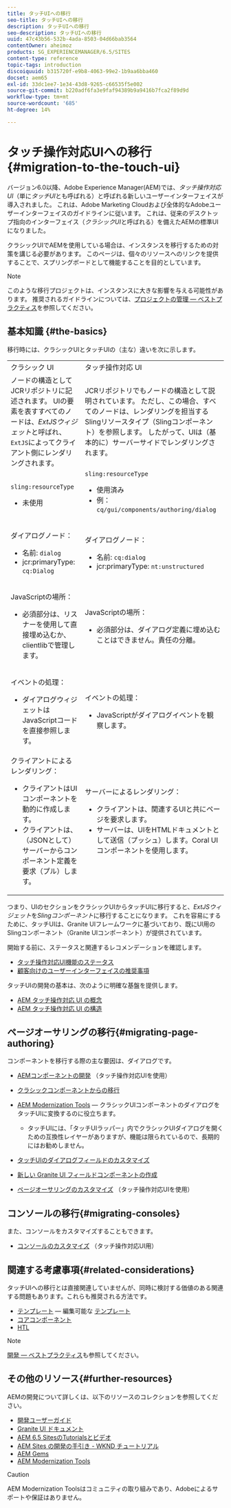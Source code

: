 ```yaml
---
title: タッチUIへの移行
seo-title: タッチUIへの移行
description: タッチUIへの移行
seo-description: タッチUIへの移行
uuid: 47c43b56-532b-4ada-8503-04d66bab3564
contentOwner: aheimoz
products: SG_EXPERIENCEMANAGER/6.5/SITES
content-type: reference
topic-tags: introduction
discoiquuid: b315720f-e9b8-4063-99e2-1b9aa6bba460
docset: aem65
exl-id: 33dc1ee7-1e34-43d8-9265-c66535f5e002
source-git-commit: b220adf6fa3e9faf94389b9a9416b7fca2f89d9d
workflow-type: tm+mt
source-wordcount: '685'
ht-degree: 14%

---
```


# タッチ操作対応UIへの移行{#migration-to-the-touch-ui}

バージョン6.0以降、Adobe Experience Manager(AEM)では、*タッチ操作対応UI*（単に&#x200B;*タッチUI*&#x200B;とも呼ばれる）と呼ばれる新しいユーザーインターフェイスが導入されました。 これは、Adobe Marketing Cloudおよび全体的なAdobeユーザーインターフェイスのガイドラインに従います。 これは、従来のデスクトップ指向のインターフェイス（*クラシックUI*&#x200B;と呼ばれる）を備えたAEMの標準UIになりました。

クラシックUIでAEMを使用している場合は、インスタンスを移行するための対策を講じる必要があります。 このページは、個々のリソースへのリンクを提供することで、スプリングボードとして機能することを目的としています。

>[!NOTE]
>
>このような移行プロジェクトは、インスタンスに大きな影響を与える可能性があります。 推奨されるガイドラインについては、[プロジェクトの管理 — ベストプラクティス](/help/managing/best-practices.md)を参照してください。

## 基本知識 {#the-basics}

移行時には、クラシックUIとタッチUIの（主な）違いを次に示します。

<table>
 <tbody>
  <tr>
   <td>クラシック UI</td>
   <td>タッチ操作対応 UI</td>
  </tr>
  <tr>
   <td>ノードの構造としてJCRリポジトリに記述されます。 UIの要素を表すすべてのノードは、<em>ExtJSウィジェット</em>と呼ばれ、<code>ExtJS</code>によってクライアント側にレンダリングされます。</td>
   <td>JCRリポジトリでもノードの構造として説明されています。 ただし、この場合、すべてのノードは、レンダリングを担当するSlingリソースタイプ（Slingコンポーネント）を参照します。 したがって、UIは（基本的に）サーバーサイドでレンダリングされます。</td>
  </tr>
  <tr>
   <td><p><code>sling:resourceType</code></p>
    <ul>
     <li>未使用</li>
    </ul> </td>
   <td><code>sling:resourceType</code>
    <ul>
     <li>使用済み</li>
     <li>例：<br /> <code>cq/gui/components/authoring/dialog</code><br /> </li>
    </ul> </td>
  </tr>
  <tr>
   <td><p>ダイアログノード：</p>
    <ul>
     <li>名前: <code>dialog</code></li>
     <li>jcr:primaryType: <code>cq:Dialog</code></li>
    </ul> </td>
   <td><p>ダイアログノード：</p>
    <ul>
     <li>名前: <code>cq:dialog</code></li>
     <li>jcr:primaryType: <code>nt:unstructured</code></li>
    </ul> </td>
  </tr>
  <tr>
   <td><p>JavaScriptの場所：</p>
    <ul>
     <li>必須部分は、リスナーを使用して直接埋め込むか、clientlibで管理します。</li>
    </ul> </td>
   <td><p>JavaScriptの場所：</p>
    <ul>
     <li>必須部分は、ダイアログ定義に埋め込むことはできません。責任の分離。</li>
    </ul> </td>
  </tr>
  <tr>
   <td><p>イベントの処理：</p>
    <ul>
     <li>ダイアログウィジェットはJavaScriptコードを直接参照します。</li>
    </ul> </td>
   <td><p>イベントの処理：</p>
    <ul>
     <li>JavaScriptがダイアログイベントを観察します。</li>
    </ul> </td>
  </tr>
  <tr>
   <td>クライアントによるレンダリング：
    <ul>
     <li>クライアントはUIコンポーネントを動的に作成します。</li>
     <li>クライアントは、（JSONとして）サーバーからコンポーネント定義を要求（プル）します。</li>
    </ul> </td>
   <td>サーバーによるレンダリング：
    <ul>
     <li>クライアントは、関連するUIと共にページを要求します。</li>
     <li>サーバーは、UIをHTMLドキュメントとして送信（プッシュ）します。Coral UIコンポーネントを使用します。<br /> </li>
    </ul> </td>
  </tr>
 </tbody>
</table>

つまり、UIのセクションをクラシックUIからタッチUIに移行すると、*ExtJSウィジェット*&#x200B;を&#x200B;*Slingコンポーネント*&#x200B;に移行することになります。 これを容易にするために、タッチUIは、Granite UIフレームワークに基づいており、既にUI用のSlingコンポーネント（Granite UIコンポーネント）が提供されています。

開始する前に、ステータスと関連するレコメンデーションを確認します。

* [タッチ操作対応UI機能のステータス](/help/release-notes/touch-ui-features-status.md)
* [顧客向けのユーザーインターフェイスの推奨事項](/help/sites-deploying/ui-recommendations.md)

タッチUIの開発の基本は、次のように明確な基盤を提供します。

* [AEM タッチ操作対応 UI の概念](/help/sites-developing/touch-ui-concepts.md)
* [AEM タッチ操作対応 UI の構造](/help/sites-developing/touch-ui-structure.md)

## ページオーサリングの移行{#migrating-page-authoring}

コンポーネントを移行する際の主な要因は、ダイアログです。

* [AEMコンポーネントの開発](/help/sites-developing/developing-components.md) （タッチ操作対応UIを使用）
* [クラシックコンポーネントからの移行](/help/sites-developing/developing-components.md#migrating-from-a-classic-component)
* [AEM Modernization Tools](/help/sites-developing/modernization-tools.md)  — クラシックUIコンポーネントのダイアログをタッチUIに変換するのに役立ちます。

   * タッチUIには、「タッチUIラッパー」内でクラシックUIダイアログを開くための互換性レイヤーがありますが、機能は限られているので、長期的にはお勧めしません。

* [タッチUIのダイアログフィールドのカスタマイズ](https://helpx.adobe.com/experience-manager/kt/eseminars/gems/aem-customizing-dialog-fields-in-touch-ui.html)
* [新しい Granite UI フィールドコンポーネントの作成](/help/sites-developing/granite-ui-component.md)
* [ページオーサリングのカスタマイズ](/help/sites-developing/customizing-page-authoring-touch.md) （タッチ操作対応UIを使用）

## コンソールの移行{#migrating-consoles}

また、コンソールをカスタマイズすることもできます。

* [コンソールのカスタマイズ](/help/sites-developing/customizing-consoles-touch.md) （タッチ操作対応UI用）

## 関連する考慮事項{#related-considerations}

タッチUIへの移行とは直接関連していませんが、同時に検討する価値のある関連する問題もあります。これらも推奨される方法です。

* [テンプレート](/help/sites-developing/templates.md)  — 編集可能な [テンプレート](/help/sites-developing/page-templates-editable.md)
* [コアコンポーネント](https://docs.adobe.com/content/help/ja/experience-manager-core-components/using/introduction.html)
* [HTL](https://docs.adobe.com/content/help/ja/experience-manager-htl/using/overview.html)

>[!NOTE]
>
>[開発 — ベストプラクティス](/help/sites-developing/best-practices.md)も参照してください。

## その他のリソース{#further-resources}

AEMの開発について詳しくは、以下のリソースのコレクションを参照してください。

* [開発ユーザーガイド](/help/sites-developing/home.md)
* [Granite UI ドキュメント](https://helpx.adobe.com/jp/experience-manager/6-5/sites/developing/using/reference-materials/granite-ui/api/jcr_root/libs/granite/ui/index.html)
* [AEM 6.5 SitesのTutorialsとビデオ](https://docs.adobe.com/content/help/en/experience-manager-learn/sites/overview.html)
* [AEM Sites の開発の手引き - WKND チュートリアル](/help/sites-developing/getting-started.md)
* [AEM Gems](https://helpx.adobe.com/experience-manager/kt/eseminars/gems/aem-index.html)
* [AEM Modernization Tools](https://opensource.adobe.com/aem-modernize-tools/)

>[!CAUTION]
>
>AEM Modernization Toolsはコミュニティの取り組みであり、Adobeによるサポートや保証はありません。
